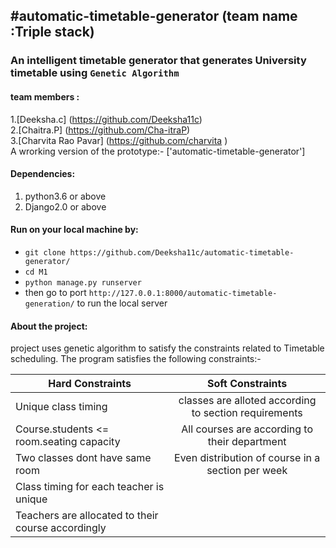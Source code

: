 #automatic-timetable-generator (team name :Triple stack)
----------------------------------------------------------------------------------------------------------------------------
### An intelligent timetable generator that generates University timetable using `Genetic Algorithm`

#### team members :
1.[Deeksha.c] (https://github.com/Deeksha11c) <br>
2.[Chaitra.P] (https://github.com/Cha-itraP) <br>
3.[Charvita Rao Pavar] (https://github.com/charvita )<br>
  A wrorking version of the prototype:- ['automatic-timetable-generator'] 
 #### Dependencies:
 1. python3.6 or above
 2. Django2.0 or above
 
#### Run on your local machine by:
* `git clone https://github.com/Deeksha11c/automatic-timetable-generator/`
* `cd M1`
* `python manage.py runserver`
* then go to port `http://127.0.0.1:8000/automatic-timetable-generation/` to run the local server

#### About the project:
project uses genetic algorithm to satisfy the constraints related to Timetable scheduling. The program satisfies the following constraints:- 

| Hard Constraints                                  | Soft Constraints                                     |
| --------------------------------------------------|:----------------------------------------------------:|
| Unique class timing                               | classes are alloted according to section requirements|
| Course.students <= room.seating capacity          | All courses are according to their department        |
| Two classes dont have same room                   | Even distribution of course in a section per week    |
| Class timing for each teacher is unique           |
| Teachers are allocated to their course accordingly|


